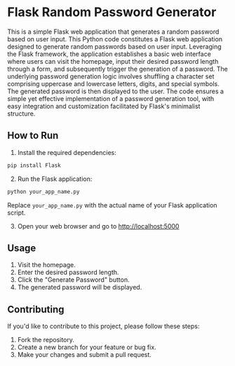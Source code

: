 # Flask Random Password Generator

This is a simple Flask web application that generates a random password based on user input. This Python code constitutes a Flask web application designed to generate random passwords based on user input. Leveraging the Flask framework, the application establishes a basic web interface where users can visit the homepage, input their desired password length through a form, and subsequently trigger the generation of a password. The underlying password generation logic involves shuffling a character set comprising uppercase and lowercase letters, digits, and special symbols. The generated password is then displayed to the user. The code ensures a simple yet effective implementation of a password generation tool, with easy integration and customization facilitated by Flask's minimalist structure.

## How to Run

1. Install the required dependencies:

```bash
pip install Flask
```

2. Run the Flask application:

```bash
python your_app_name.py
```

Replace `your_app_name.py` with the actual name of your Flask application script.

3. Open your web browser and go to [http://localhost:5000](http://localhost:5000)

## Usage

1. Visit the homepage.
2. Enter the desired password length.
3. Click the "Generate Password" button.
4. The generated password will be displayed.

## Contributing

If you'd like to contribute to this project, please follow these steps:

1. Fork the repository.
2. Create a new branch for your feature or bug fix.
3. Make your changes and submit a pull request.

